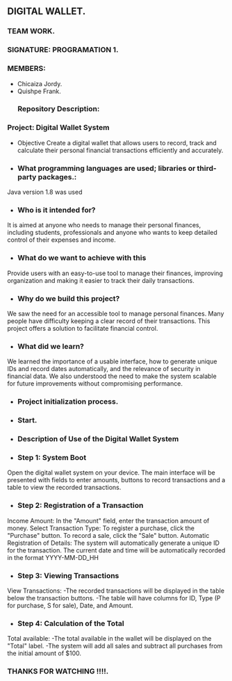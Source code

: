## DIGITAL WALLET.
### TEAM WORK.
### SIGNATURE: PROGRAMATION 1.
### MEMBERS:
- Chicaiza Jordy.
- Quishpe Frank.
  ### Repository Description:
 ### Project: Digital Wallet System
- Objective
Create a digital wallet that allows users to record, track and calculate their personal financial transactions efficiently and accurately.
-  ### What programming languages ​​are used; libraries or third-party packages.:
 Java version 1.8 was used
- ### Who is it intended for?
It is aimed at anyone who needs to manage their personal finances, including students, professionals and anyone who wants to keep detailed control of their expenses and income.
- ###  What do we want to achieve with this
Provide users with an easy-to-use tool to manage their finances, improving organization and making it easier to track their daily transactions.
- ### Why do we build this project?
We saw the need for an accessible tool to manage personal finances. Many people have difficulty keeping a clear record of their transactions. This project offers a solution to facilitate financial control.
- ### What did we learn?
We learned the importance of a usable interface, how to generate unique IDs and record dates automatically, and the relevance of security in financial data. We also understood the need to make the system scalable for future improvements without compromising performance.
- ### Project initialization process.
- ### Start.
- ### Description of Use of the Digital Wallet System
  
- ### Step 1: System Boot
Open the digital wallet system on your device.
The main interface will be presented with fields to enter amounts, buttons to record transactions and a table to view the recorded transactions.

- ### Step 2: Registration of a Transaction
Income Amount:
In the "Amount" field, enter the transaction amount of money.
Select Transaction Type:
To register a purchase, click the "Purchase" button.
To record a sale, click the "Sale" button.
Automatic Registration of Details:
The system will automatically generate a unique ID for the transaction.
The current date and time will be automatically recorded in the format YYYY-MM-DD_HH

- ### Step 3: Viewing Transactions
View Transactions:
-The recorded transactions will be displayed in the table below the transaction buttons.
-The table will have columns for ID, Type (P for purchase, S for sale), Date, and Amount.

- ### Step 4: Calculation of the Total
Total available:
-The total available in the wallet will be displayed on the "Total" label.
-The system will add all sales and subtract all purchases from the initial amount of $100.

  ### THANKS FOR WATCHING !!!!.
